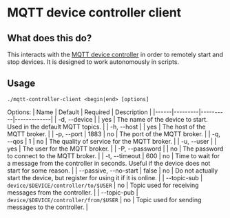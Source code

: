 # MQTT device controller client

## What does this do?
This interacts with the [MQTT device controller](https://github.com/lunarys/mqtt-device-controller) in order to remotely start and stop devices. It is designed to work autonomously in scripts.

## Usage

`./mqtt-controller-client <begin|end> [options]`

Options:
| Name | Default | Required | Description |
|------|---------|----------|-------------|
| -d, --device | | yes | The name of the device to start. Used in the default MQTT topics. |
| -h, --host | | yes | The host of the MQTT broker. |
| -p, --port | 1883 | no | The port of the MQTT broker. |
| -q, --qos | 1 | no | The quality of service for the MQTT broker. |
| -u, --user | | yes | The user for the MQTT broker. |
| -P, --password | | no | The password to connect to the MQTT broker. |
| -t, --timeout | 600 | no | Time to wait for a message from the controller in seconds. Useful if the device does not start for some reason. |
| --passive, --no-start | false | no | Do not actually start the device, but register for using it if it is online. |
| --topic-sub | `device/$DEVICE/controller/to/$USER` | no | Topic used for receiving messages from the controller. |
| --topic-pub | `device/$DEVICE/controller/from/$USER` | no | Topic used for sending messages to the controller. |
